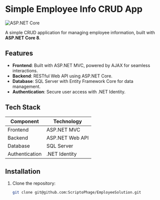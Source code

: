 # Simple Employee Info CRUD App

![ASP.NET Core](https://img.shields.io/badge/ASP.NET-Core%208-blue) 


A simple CRUD application for managing employee information, built with **ASP.NET Core 8**.

## Features
- **Frontend**: Built with ASP.NET MVC, powered by AJAX for seamless interactions.
- **Backend**: RESTful Web API using ASP.NET Core.
- **Database**: SQL Server with Entity Framework Core for data management.
- **Authentication**: Secure user access with .NET Identity.

## Tech Stack
| Component      | Technology             |
|----------------|-------------------------|
| Frontend       | ASP.NET MVC            |
| Backend        | ASP.NET Web API        |
| Database       | SQL Server             |
| Authentication | .NET Identity          |

## Installation
1. Clone the repository:
   ```bash
   git clone git@github.com:ScriptoPhage/EmployeeSolution.git
   
